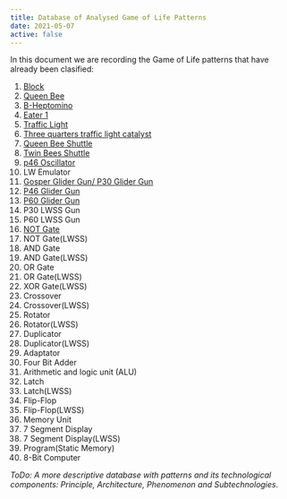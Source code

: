 ```yaml
---
title: Database of Analysed Game of Life Patterns
date: 2021-05-07
active: false
---
```


In this document we are recording the Game of Life patterns that have already been clasified:

1. [Block](https://galapagos.netlify.app/database/block) 
2. [Queen Bee](https://galapagos.netlify.app/database/queen_bee) 
3. [B-Heptomino](https://galapagos.netlify.app/database/b-heptomino/)
4. [Eater 1](https://galapagos.netlify.app/database/eater_1) 
5. [Traffic Light](https://galapagos.netlify.app/database/traffic_light)
6. [Three quarters traffic light catalyst](https://galapagos.netlify.app/database/3÷4_traffic_light_catalizer)
7. [Queen Bee Shuttle](https://galapagos.netlify.app/database/queen_bee_shuttle)
8. [Twin Bees Shuttle](https://galapagos.netlify.app/database/twin_bees_shuttle)
9. [p46 Oscillator](https://galapagos.netlify.app/database/p46_oscillator)  
10. LW Emulator
11. [Gosper Glider Gun/ P30 Glider Gun](https://galapagos.netlify.app/database/gosper_glider_gun)
12. [P46 Glider Gun](https://galapagos.netlify.app/database/p46_glider_gun) 
13. [P60 Glider Gun](https://galapagos.netlify.app/database/p60_glider_gun)
14. P30 LWSS Gun 
15. P60 LWSS Gun 
16. [NOT Gate](https://galapagos.netlify.app/database/not_gate)
17. NOT Gate(LWSS)
18. AND Gate
19. AND Gate(LWSS)
20. OR Gate
21. OR Gate(LWSS)
22. XOR Gate(LWSS)
23. Crossover
24. Crossover(LWSS)
25. Rotator
26. Rotator(LWSS)
27. Duplicator
28. Duplicator(LWSS)
29. Adaptator
30. Four Bit Adder
31. Arithmetic and logic unit (ALU)
32. Latch
33. Latch(LWSS)
34. Flip-Flop
35. Flip-Flop(LWSS)
36. Memory Unit
37. 7 Segment Display
38. 7 Segment Display(LWSS)
39. Program(Static Memory)
40. 8-Bit Computer

*ToDo: A more descriptive database with patterns and its technological components: Principle, Architecture, Phenomenon and Subtechnologies.*
